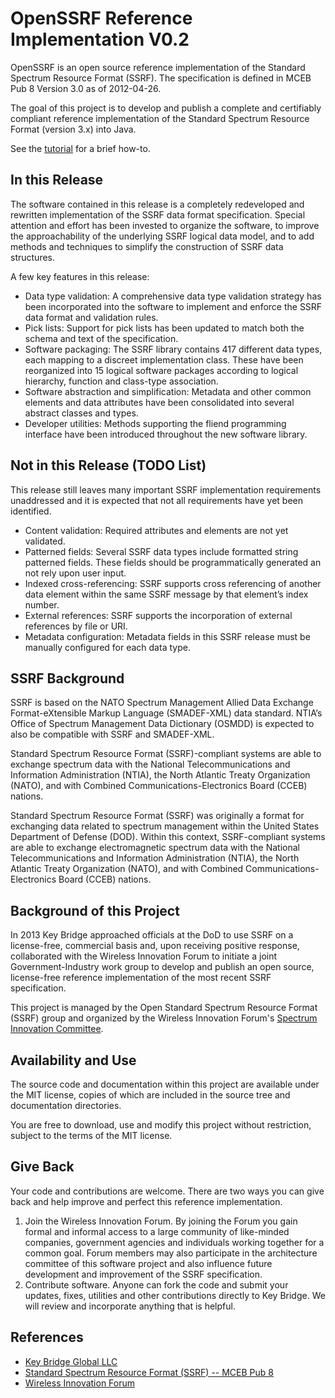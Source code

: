 OpenSSRF Reference Implementation V0.2
======================================

OpenSSRF is an open source reference implementation of the Standard Spectrum Resource Format (SSRF). The specification is defined in MCEB Pub 8 Version 3.0 as of 2012-04-26. 

The goal of this project is to develop and publish a complete and certifiably compliant reference implementation of the Standard Spectrum Resource Format (version 3.x) into Java.

See the [tutorial](tutorial.md) for a brief how-to.

In this Release
---------------
The software contained in this release is a completely redeveloped and rewritten implementation of the SSRF data format specification. Special attention and effort has been invested to organize the software, to improve the approachability of the underlying SSRF logical data model, and to add methods and techniques to simplify the construction of SSRF data structures.

A few key features in this release:

 * Data type validation: A comprehensive data type validation strategy has been incorporated into the software to implement and enforce the SSRF data format and validation rules.
 * Pick lists: Support for pick lists has been updated to match both the schema and text of the specification.
 * Software packaging: The SSRF library contains 417 different data types, each mapping to a discreet implementation class. These have been reorganized into 15 logical software packages according to logical hierarchy, function and class-type association.
 * Software abstraction and simplification: Metadata and other common elements and data attributes have been consolidated into several abstract classes and types.
 * Developer utilities: Methods supporting the fliend programming interface have been introduced throughout the new software library.

Not in this Release (TODO List)
-------------------------------
This release still leaves many important SSRF implementation requirements unaddressed and it is expected that not all requirements have yet been identified.

 * Content validation: Required attributes and elements are not yet validated.
 * Patterned fields: Several SSRF data types include formatted string patterned fields. These fields should be programmatically generated an not rely upon user input.
 * Indexed cross-referencing: SSRF supports cross referencing of another data element within the same SSRF message by that element’s index number.
 * External references: SSRF supports the incorporation of external references by file or URI.
 * Metadata configuration: Metadata fields in this SSRF release must be manually configured for each data type.

SSRF Background
---------------

SSRF is based on the NATO Spectrum Management Allied Data Exchange Format-eXtensible Markup Language
(SMADEF-XML) data standard. NTIA’s Office of Spectrum Management Data Dictionary (OSMDD) is expected to
also be compatible with SSRF and SMADEF-XML. 

Standard Spectrum Resource Format (SSRF)-compliant systems are able to exchange spectrum data with the
National Telecommunications and Information Administration (NTIA), the North Atlantic Treaty Organization
(NATO), and with Combined Communications-Electronics Board (CCEB) nations.

Standard Spectrum Resource Format (SSRF) was originally a format for exchanging data related to spectrum
management within the United States Department of Defense (DOD). Within this context, SSRF-compliant 
systems are able to exchange electromagnetic spectrum data with the National Telecommunications and Information
Administration (NTIA), the North Atlantic Treaty Organization (NATO), and with Combined
Communications-Electronics Board (CCEB) nations.

Background of this Project
--------------------------

In 2013 Key Bridge approached officials at the DoD to use SSRF on a license-free, commercial basis and,
upon receiving positive response, collaborated with the Wireless Innovation Forum to initiate 
a joint Government-Industry work group to develop and publish an open source, license-free reference 
implementation of the most recent SSRF specification. 

This project is managed by the Open Standard Spectrum Resource Format (SSRF) group and organized
by the Wireless Innovation Forum's [Spectrum Innovation Committee](http://groups.winnforum.org/spectrum_innovation_committee).

Availability and Use
--------------------

The source code and documentation within this project are available under the MIT license, copies of which are
included in the source tree and documentation directories.

You are free to download, use and modify this project without restriction, subject to the terms of the MIT license.

Give Back
---------

Your code and contributions are welcome. There are two ways you can give back and help improve and perfect this reference implementation.

 1. Join the Wireless Innovation Forum. By joining the Forum you gain formal and informal access to a large community of like-minded companies, government agencies and individuals working together for a common goal. Forum members may also participate in the architecture committee of this software project and also influence future development and improvement of the SSRF specification.
 2. Contribute software. Anyone can fork the code and submit your updates, fixes, utilities and other contributions directly to Key Bridge. We will review and incorporate anything that is helpful.

References
----------

 * [Key Bridge Global LLC](https://keybridgeglobal.com)
 * [Standard Spectrum Resource Format (SSRF) -- MCEB Pub 8](https://acc.dau.mil/CommunityBrowser.aspx?id=283273&lang=en-US)
 * [Wireless Innovation Forum](http://www.wirelessinnovation.org)



